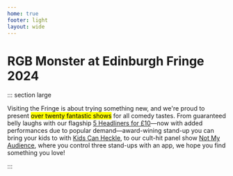 ```yaml
---
home: true
footer: light
layout: wide
---
```


<h1 class="standalone">RGB Monster at Edinburgh Fringe 2024</h1>

::: section large

Visiting the Fringe is about trying something new, and we're proud to present <mark>over twenty fantastic shows</mark> for all comedy tastes. From guaranteed belly laughs with our flagship [5 Headliners for £10](/headliners)—now with added performances due to popular demand—award-wining stand-up you can bring your kids to with [Kids Can Heckle](/kids-can-heckle), to our cult-hit panel show [Not My Audience](/not-my-audience), where you control three stand-ups with an app, we hope you find something you love!

:::

<ShowTypesListing filter="Edinburgh August 2024" />

